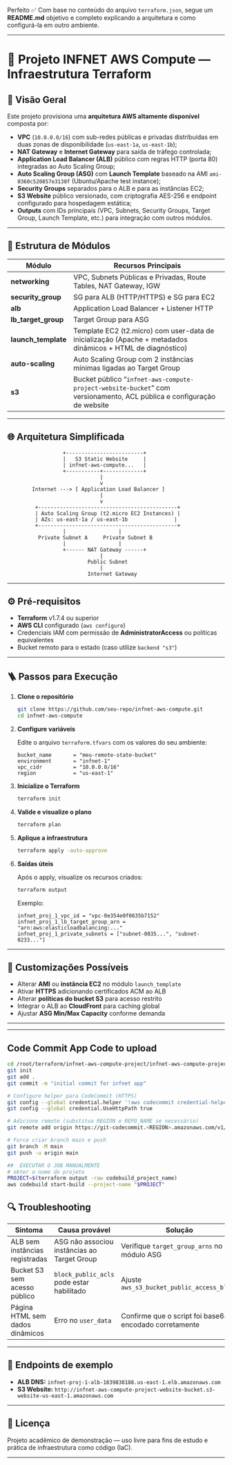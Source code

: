 Perfeito ✅
Com base no conteúdo do arquivo `terraform.json`, segue um **README.md** objetivo e completo explicando a arquitetura e como configurá-la em outro ambiente.

---

# 🚀 Projeto INFNET AWS Compute — Infraestrutura Terraform

## 📘 Visão Geral

Este projeto provisiona uma **arquitetura AWS altamente disponível** composta por:

* **VPC** (`10.0.0.0/16`) com sub-redes públicas e privadas distribuídas em duas zonas de disponibilidade (`us-east-1a`, `us-east-1b`);
* **NAT Gateway** e **Internet Gateway** para saída de tráfego controlada;
* **Application Load Balancer (ALB)** público com regras HTTP (porta 80) integradas ao Auto Scaling Group;
* **Auto Scaling Group (ASG)** com **Launch Template** baseado na AMI `ami-0360c520857e3138f` (Ubuntu/Apache test instance);
* **Security Groups** separados para o ALB e para as instâncias EC2;
* **S3 Website** público versionado, com criptografia AES-256 e endpoint configurado para hospedagem estática;
* **Outputs** com IDs principais (VPC, Subnets, Security Groups, Target Group, Launch Template, etc.) para integração com outros módulos.

---

## 🧱 Estrutura de Módulos

| Módulo              | Recursos Principais                                                                                                   |
| ------------------- | --------------------------------------------------------------------------------------------------------------------- |
| **networking**      | VPC, Subnets Públicas e Privadas, Route Tables, NAT Gateway, IGW                                                      |
| **security_group**  | SG para ALB (HTTP/HTTPS) e SG para EC2                                                                                |
| **alb**             | Application Load Balancer + Listener HTTP                                                                             |
| **lb_target_group** | Target Group para ASG                                                                                                 |
| **launch_template** | Template EC2 (t2.micro) com user-data de inicialização (Apache + metadados dinâmicos + HTML de diagnóstico)           |
| **auto-scaling**    | Auto Scaling Group com 2 instâncias mínimas ligadas ao Target Group                                                   |
| **s3**              | Bucket público “`infnet-aws-compute-project-website-bucket`” com versionamento, ACL pública e configuração de website |

---

## 🌐 Arquitetura Simplificada

```
                  +-------------------------+
                  |   S3 Static Website     |
                  | infnet-aws-compute...   |
                  +-----------+-------------+
                              |
                              v
        Internet ---> [ Application Load Balancer ]
                              |
                              v
         +---------------------------------------------+
         | Auto Scaling Group (t2.micro EC2 Instances) |
         | AZs: us-east-1a / us-east-1b               |
         +---------------------------------------------+
                  |                 |
          Private Subnet A     Private Subnet B
                  |                 |
                  +------ NAT Gateway ------+
                              |
                          Public Subnet
                              |
                          Internet Gateway
```

---

## ⚙️ Pré-requisitos

* **Terraform** v1.7.4 ou superior
* **AWS CLI** configurado (`aws configure`)
* Credenciais IAM com permissão de **AdministratorAccess** ou políticas equivalentes
* Bucket remoto para o estado (caso utilize `backend "s3"`)

---

## 🪜 Passos para Execução

1. **Clone o repositório**

   ```bash
   git clone https://github.com/seu-repo/infnet-aws-compute.git
   cd infnet-aws-compute
   ```

2. **Configure variáveis**

   Edite o arquivo `terraform.tfvars` com os valores do seu ambiente:

   ```hcl
   bucket_name       = "meu-remote-state-bucket"
   environment       = "infnet-1"
   vpc_cidr          = "10.0.0.0/16"
   region            = "us-east-1"
   ```

3. **Inicialize o Terraform**

   ```bash
   terraform init
   ```

4. **Valide e visualize o plano**

   ```bash
   terraform plan
   ```

5. **Aplique a infraestrutura**

   ```bash
   terraform apply -auto-approve
   ```

6. **Saídas úteis**

   Após o apply, visualize os recursos criados:

   ```bash
   terraform output
   ```

   Exemplo:

   ```
   infnet_proj_1_vpc_id = "vpc-0e354e0f0635b7152"
   infnet_proj_1_lb_target_group_arn = "arn:aws:elasticloadbalancing:..."
   infnet_proj_1_private_subnets = ["subnet-0835...", "subnet-0233..."]
   ```

---

## 🧩 Customizações Possíveis

* Alterar **AMI** ou **instância EC2** no módulo `launch_template`
* Ativar **HTTPS** adicionando certificados ACM ao ALB
* Alterar **políticas do bucket S3** para acesso restrito
* Integrar o ALB ao **CloudFront** para caching global
* Ajustar **ASG Min/Max Capacity** conforme demanda

---

---

## Code Commit App Code to upload

```sh
cd /root/terraform/infnet-aws-compute-project/infnet-aws-compute-project/template/app
git init
git add .
git commit -m "initial commit for infnet app"

# Configure helper para CodeCommit (HTTPS)
git config --global credential.helper '!aws codecommit credential-helper $@'
git config --global credential.UseHttpPath true

# Adicione remote (substitua REGION e REPO_NAME se necessário)
git remote add origin https://git-codecommit.<REGION>.amazonaws.com/v1/repos/infnet-app-repo

# Force criar branch main e push
git branch -M main
git push -u origin main

##  EXECUTAR O JOB MANUALMENTE
# obter o nome do projeto
PROJECT=$(terraform output -raw codebuild_project_name)
aws codebuild start-build --project-name "$PROJECT"

```



## 🔍 Troubleshooting

| Sintoma                         | Causa provável                              | Solução                                                |
| ------------------------------- | ------------------------------------------- | ------------------------------------------------------ |
| ALB sem instâncias registradas  | ASG não associou instâncias ao Target Group | Verifique `target_group_arns` no módulo ASG            |
| Bucket S3 sem acesso público    | `block_public_acls` pode estar habilitado   | Ajuste `aws_s3_bucket_public_access_block`             |
| Página HTML sem dados dinâmicos | Erro no `user_data`                         | Confirme que o script foi base64-encodado corretamente |

---

## 📎 Endpoints de exemplo

* **ALB DNS:** `infnet-proj-1-alb-1839838188.us-east-1.elb.amazonaws.com`
* **S3 Website:** `http://infnet-aws-compute-project-website-bucket.s3-website-us-east-1.amazonaws.com`

---

## 🧾 Licença

Projeto acadêmico de demonstração — uso livre para fins de estudo e prática de infraestrutura como código (IaC).

---
